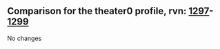 ## Comparison for the theater0 profile, rvn: [1297](https://github.com/PRO100KatYT/FortniteProfileRevisions/tree/main/profiles/theater0/1297%20theater0.json)-[1299](https://github.com/PRO100KatYT/FortniteProfileRevisions/tree/main/profiles/theater0/1299%20theater0.json)

No changes

